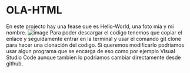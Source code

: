 # OLA-HTML
En este projecto hay una fease que es Hello-World, una foto mia y mi nombre.
![image](https://user-images.githubusercontent.com/116893882/200913274-95be34dc-1334-4590-8ebc-166ad99368f5.png)
Para poder descargar el codigo tenemos que copiar el enlace y seguidamente entrar en la terminal y usar el comando git clone para hacer una clonación del codigo.
Si queremos modificarlo podriamos usar algun programa que se encarga de eso como por ejemplo Visual Studio Code aunque tambien lo podriamos cambiar directamente desde github.
